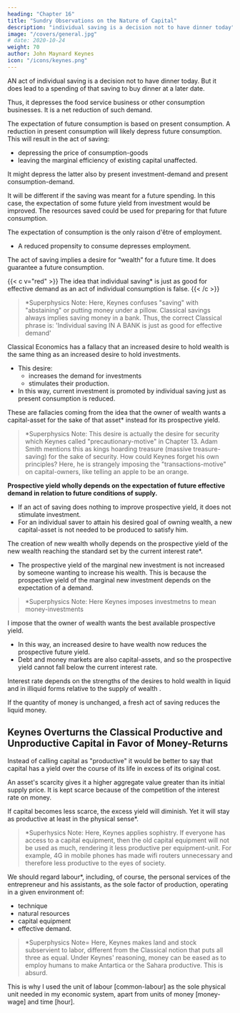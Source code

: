 ```yaml
---
heading: "Chapter 16"
title: "Sundry Observations on the Nature of Capital"
description: "individual saving is a decision not to have dinner today"
image: "/covers/general.jpg"
# date: 2020-10-24
weight: 70
author: John Maynard Keynes
icon: "/icons/keynes.png"
---
```




AN act of individual saving is a decision not to have dinner today. But it does lead to a spending of that saving to buy dinner at a later date. 

<!--  not necessitate a decision to have dinner or to buy a pair of boots a week hence or a year hence or to consume any specified thing at any specified date.  -->

Thus, it depresses the food service business <!-- of preparing to-day’s dinner --> or other consumption businesses. <!--  without stimulating the business of making ready for some future act of consumption. --> It is a net reduction of such demand. <!-- not a substitution of future consumption-demand for present consumption-demand. --> 

The expectation of future consumption is based on present consumption. A reduction in present consumption will likely depress future consumption. This will result in the act of saving:
- depressing the price of consumption-goods
- leaving the marginal efficiency of existing capital unaffected. 

It might depress the latter also by present investment-demand and present consumption-demand. 

It will be different if the saving was meant for a future spending. <!-- If saving consisted not merely in abstaining from present consumption but in placing simultaneously a specific order for future consumption, the effect might indeed be different.  --> In this case, the expectation of some future yield from investment would be improved. The resources saved could be used for preparing for that future consumption. 

<!-- Not that they necessarily would be, even in this case, on a scale equal to the amount of resources released; since the desired interval of delay might require a method of production so inconveniently “roundabout” as to have an efficiency well below the current rate of interest, with the result that the favourable effect on employment of the forward order for consumption would eventuate not at once but at some subsequent date, so that the immediate effect of the saving would still be adverse to employment.  -->

<!-- An individual decision to save does not involve the placing of any specific forward order for consumption, but merely the cancellation of a present order.  -->

The expectation of consumption is the only raison d'être of employment.
- A reduced propensity to consume depresses employment. 

The act of saving implies a desire for “wealth” for a future time. It does guarantee a future consumption. 

<!-- It does not substitute our present consumption of some specific additional consumption which requires for its preparation just as much immediate economic activity as would have been required by present consumption equal in value to the sum saved, but  -->

{{< c v="red" >}} 
The idea that individual saving* is just as good for effective demand as an act of individual consumption is false.
{{< /c >}}


> *Superphysics Note: Here, Keynes confuses "saving" with "abstaining" or putting money under a pillow. Classical savings always implies saving money in a bank. Thus, the correct Classical phrase is: 'Individual saving IN A BANK is just as good for effective demand'


<!-- The absurd, though almost universal, idea that an act of , has been fostered by the fallacy, much more specious than the conclusion derived from it, that  -->

Classical Economics has a fallacy that an increased desire to hold wealth is the same thing as an increased desire to hold investments.
- This desire:
  - increases the demand for investments
  - stimulates their production.
- In this way, current investment is promoted by individual saving just as present consumption is reduced.

These are fallacies coming from the idea that the owner of wealth wants a capital-asset for the sake of that asset* instead for its prospective yield.

> *Superphysics Note: This desire is actually the desire for security which Keynes called "precautionary-motive" in Chapter 13. Adam Smith mentions this as kings hoarding treasure (massive treasure-saving) for the sake of security. How could Keynes forget his own principles? Here, he is strangely imposing the "transactions-motive" on capital-owners, like telling an apple to be an orange.


**Prospective yield wholly depends on the expectation of future effective demand in relation to future conditions of supply.**
- If an act of saving does nothing to improve prospective yield, it does not stimulate investment.
- For an individual saver to attain his desired goal of owning wealth, a new capital-asset is not needed to be produced to satisfy him. 

<!-- The mere act of saving by one individual  , being two-sided as we have shown above, forces some other individual to transfer to him some article of wealth old or new. Every act of saving involves a “forced” inevitable transfer of wealth to him who saves, though he in his turn may suffer from the saving of others. These transfers of wealth do not require the creation of new wealth — indeed, as we have seen, they may be actively inimical to it. -->

The creation of new wealth wholly depends on the prospective yield of the new wealth reaching the standard set by the current interest rate*.
- The prospective yield of the marginal new investment is not increased by someone wanting to increase his wealth. This is because the prospective yield of the marginal new investment depends on the expectation of a demand<!--  for a specific article at a specific date -->. 

> *Superphysics Note: Here Keynes imposes investmetns to mean money-investments  


I impose that the owner of wealth wants <!--  is not a given prospective yield but --> the best available prospective yield. 
- In this way, an increased desire to have wealth now reduces the prospective future yield.
- Debt and money markets are also capital-assets, and so  the prospective yield <!-- with which the producers of new investment have to be content --> cannot fall below <!-- the standard set by --> the current interest rate. 

<!-- with which the producers of new investment have to be content. For this overlooks the fact that there is always an alternative to the ownership of real capital-assets, namely the ownership of money and debts; so that  -->

Interest rate depends<!-- , as we have seen, not on the strength of the desire to hold wealth, but --> on the strengths of the desires to hold wealth in liquid and in illiquid forms relative to <!--  respectively, coupled with the amount of --> the supply of wealth <!-- in the one form relatively to the supply of it in the other -->. 

<!-- If the reader still finds himself perplexed, let him ask himself why,  -->

If the quantity of money is unchanged, a fresh act of saving reduces the liquid money. <!--  should diminish the sum which it is desired to keep in liquid form at the existing rate of interest.  -->

<!-- Certain deeper perplexities, which may arise when we try to probe still further into the whys and wherefores, will be considered in the next chapter. II  -->




## Keynes Overturns the Classical Productive and Unproductive Capital in Favor of Money-Returns 

Instead of calling capital as "productive" it would be better to say that capital has a yield over the course of its life in excess of its original cost.

An asset's scarcity gives it a higher <!--  offers a prospect of yielding during its life services having an --> aggregate value greater than its initial supply price. It is kept scarce because of the competition of the interest rate on money. 

If capital becomes less scarce, the excess yield will diminish. Yet it will stay as productive at least in the physical sense*.


> *Superhysics Note: Here, Keynes applies sophistry. If everyone has access to a capital equipment, then the old capital equipment will not be used as much, rendering it less productive per equipment-unit. For example, 4G in mobile phones has made wifi routers unnecessary and therefore less productive to the eyes of society. 



<!-- I sympathise, therefore, with the pre-classical doctrine that everything is produced by labour, aided by what used to be called art and is now called technique, by natural resources which are free or cost a rent according to their scarcity or abundance, and by the results of past labour, embodied in assets, which also command a price according to their scarcity or abundance.  -->

We should <!-- It is preferable to --> regard labour*, including, of course, the personal services of the entrepreneur and his assistants, as the sole factor of production, operating in a given environment of:
- technique
- natural resources
- capital equipment
- effective demand. 

> *Superphysics Note= Here, Keynes makes land and stock subservient to labor, different from the Classical notion that puts all three as equal. Under Keynes' reasoning, money can be eased as to employ humans to make Antartica or the Sahara productive. This is absurd.   


This is why I used the unit of labour [common-labour] as the sole physical unit needed in my economic system, apart from units of money [money-wage] and time [hour]. 

<!-- It is true that some lengthy or roundabout processes are physically efficient. 

But so are some short processes. Lengthy processes are not physically efficient because they are long. Some, probably most, lengthy processes would be physically very inefficient, for there are such things as spoiling or wasting with time.[1] 

With a given labour force there is a definite limit to the quantity of labour embodied in roundabout processes which can be used to advantage. Apart from other considerations, there must be a due proportion between the amount of labour employed in making machines and the amount which will be employed in using them. The ultimate quantity of value will not increase indefinitely, relatively to the quantity of labour employed, as the processes adopted become more and more roundabout, even if their physical efficiency is still increasing. 

Only if the desire to postpone consumption were strong enough to produce a situation in which full employment required a volume of investment so great as to involve a negative marginal efficiency of capital, would a process become advantageous merely because it was lengthy; in which event we should employ physically inefficient processes, provided they were sufficiently lengthy for the gain from postponement to outweigh their inefficiency. 

We should in fact have a situation in which short processes would have to be kept sufficiently scarce for their physical efficiency to outweigh the disadvantage of the early delivery of their product. A correct theory, therefore, must be reversible so as to be able to cover the cases of the marginal efficiency of capital corresponding either to a positive or to a negative rate of interest; and it is, I think, only the scarcity theory outlined above which is capable of this. 

Moreover there are all sorts of reasons why various kinds of services and facilities are scarce and therefore expensive relatively to the quantity of labour involved. For example, smelly processes command a higher reward, because people will not undertake them otherwise. 

So do risky processes. But we do not devise a productivity theory of smelly or risky processes as such. In short, not all labour is accomplished in equally agreeable attendant circumstances; and conditions of equilibrium require that articles produced in less agreeable attendant circumstances (characterised by smelliness, risk or the lapse of time) must be kept sufficiently scarce to command a higher price. 

But if the lapse of time becomes an agreeable attendant circumstance, which is a quite possible case and already holds for many individuals, then, as I have said above, it is the short processes which must be kept sufficiently scarce. Given the optimum amount of roundaboutness, we shall, of course, select the most efficient roundabout processes which we can find up to the required aggregate. But the optimum amount itself should be such as to provide at the appropriate dates for that part of consumers’ demand which it is desired to defer. In optimum conditions, that is to say, production should be so organised as to produce in the most efficient manner compatible with delivery at the dates at which consumers’ demand is expected to become effective. 

It is no use to produce for delivery at a different date from this, even though the physical output could be increased by changing the date of delivery; — except in so far as the prospect of a larger meal, so to speak, induces the consumer to anticipate or postpone the hour of dinner. 

If, after hearing full particulars of the meals he can get by fixing dinner at different hours, the consumer is expected to decide in favour of 8 o'clock, it is the business of the cook to provide the best dinner he can for service at that hour, irrespective of whether 7.30, 8 o'clock or 8.30 is the hour which would suit him best if time counted for nothing, one way or the other, and his only task was to produce the absolutely best dinner. In some phases of society it may be that we could get physically better dinners by dining later than we do; but it is equally conceivable in other phases that we could get better dinners by dining earlier. My theory is applicable to both contingencies. 

If the interest rate were zero, there would be an optimum interval for any given article between the average date of input and the date of consumption, for which labour cost would be a minimum; — a shorter process of production would be less efficient technically, whilst a longer process would also be less efficient by reason of storage costs and deterioration. 

If the interest rate exceeds zero, a new element of cost is introduced which increases with the length of the process, so that the optimum interval will be shortened, and the current input to provide for the eventual delivery of the article will have to be curtailed until the prospective price has increased sufficiently to cover the increased cost — a cost which will be increased both by the interest charges and also by the diminished efficiency of the shorter method of production. 

If the rate of interest falls below zero (assuming this to be technically possible), the opposite is the case. Given the prospective consumers’ demand, current input to-day has to compete, so to speak, with the alternative of starting input at a later date; and, consequently, current input will only be worth while when the greater cheapness, by reason of greater technical efficiency or prospective price changes, of producing later on rather than now, is insufficient to offset the smaller return from negative interest. 

In the case of the great majority of articles, it would involve great technical inefficiency to start up their input more than a very modest length of time ahead of their prospective consumption. 

Thus, even if the rate of interest is zero, there is a strict limit to the proportion of prospective consumers’ demand which it is profitable to begin providing for in advance; and, as the rate of interest rises, the proportion of the prospective consumers’ demand for which it pays to produce to-day shrinks pari passu.  -->



